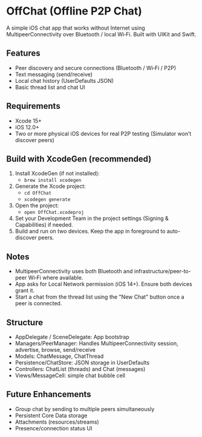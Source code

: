 # OffChat (Offline P2P Chat)

A simple iOS chat app that works without Internet using MultipeerConnectivity over Bluetooth / local Wi‑Fi. Built with UIKit and Swift.

## Features
- Peer discovery and secure connections (Bluetooth / Wi‑Fi / P2P)
- Text messaging (send/receive)
- Local chat history (UserDefaults JSON)
- Basic thread list and chat UI

## Requirements
- Xcode 15+
- iOS 12.0+
- Two or more physical iOS devices for real P2P testing (Simulator won’t discover peers)

## Build with XcodeGen (recommended)
1. Install XcodeGen (if not installed):
   - `brew install xcodegen`
2. Generate the Xcode project:
   - `cd OffChat`
   - `xcodegen generate`
3. Open the project:
   - `open OffChat.xcodeproj`
4. Set your Development Team in the project settings (Signing & Capabilities) if needed.
5. Build and run on two devices. Keep the app in foreground to auto-discover peers.

## Notes
- MultipeerConnectivity uses both Bluetooth and infrastructure/peer-to-peer Wi‑Fi where available.
- App asks for Local Network permission (iOS 14+). Ensure both devices grant it.
- Start a chat from the thread list using the "New Chat" button once a peer is connected.

## Structure
- AppDelegate / SceneDelegate: App bootstrap
- Managers/PeerManager: Handles MultipeerConnectivity session, advertise, browse, send/receive
- Models: ChatMessage, ChatThread
- Persistence/ChatStore: JSON storage in UserDefaults
- Controllers: ChatList (threads) and Chat (messages)
- Views/MessageCell: simple chat bubble cell

## Future Enhancements
- Group chat by sending to multiple peers simultaneously
- Persistent Core Data storage
- Attachments (resources/streams)
- Presence/connection status UI